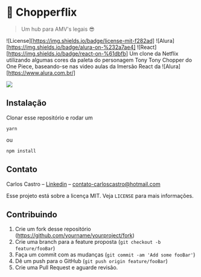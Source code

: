 # 📼 Chopperflix

> Um hub para AMV's legais 😎

![License][https://img.shields.io/badge/license-mit-f282ad]
![Alura][https://img.shields.io/badge/alura-on-%232a7ae4]
![React][https://img.shields.io/badge/react-on-%61dbfb]
Um clone da Netflix utilizando algumas cores da paleta do personagem Tony Tony Chopper do One Piece, baseando-se nas video aulas da
Imersão React da ![Alura][https://www.alura.com.br/]

![](header.png)

## Instalação

Clonar esse repositório e rodar um

```
yarn
```

ou

```
npm install
```

## Contato

Carlos Castro – [Linkedin](https://www.linkedin.com/in/carlos-castro-6623581a8/) – contato-carloscastro@hotmail.com

Esse projeto está sobre a licença MIT. Veja `LICENSE` para mais informações.

## Contribuindo

1. Crie um fork desse repositório (<https://github.com/yourname/yourproject/fork>)
2. Crie uma branch para a feature proposta (`git checkout -b feature/fooBar`)
3. Faça um commit com as mudanças (`git commit -am 'Add some fooBar'`)
4. Dê um push para o GitHub (`git push origin feature/fooBar`)
5. Crie uma Pull Request e aguarde revisão.
